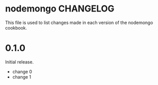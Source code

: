 # nodemongo CHANGELOG

This file is used to list changes made in each version of the nodemongo cookbook.

# 0.1.0

Initial release.

- change 0
- change 1

